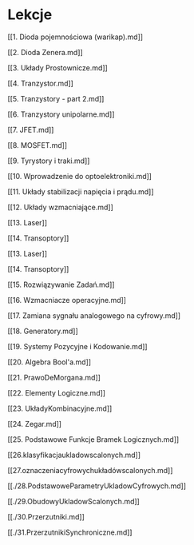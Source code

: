 # Lekcje

[[1. Dioda pojemnościowa (warikap).md]]

[[2. Dioda Zenera.md]]

[[3. Układy Prostownicze.md]]

[[4. Tranzystor.md]]

[[5. Tranzystory - part 2.md]]

[[6. Tranzystory unipolarne.md]]

[[7. JFET.md]]

[[8. MOSFET.md]]

[[9. Tyrystory i traki.md]]

[[10. Wprowadzenie do optoelektroniki.md]]

[[11. Układy stabilizacji napięcia i prądu.md]]

[[12. Układy wzmacniające.md]]

[[13. Laser]]

[[14. Transoptory]]

[[13. Laser]]

[[14. Transoptory]]

[[15. Rozwiązywanie Zadań.md]]

[[16. Wzmacniacze operacyjne.md]]

[[17. Zamiana sygnału analogowego na cyfrowy.md]]

[[18. Generatory.md]]

[[19. Systemy Pozycyjne i Kodowanie.md]]

[[20. Algebra Bool'a.md]]

[[21. PrawoDeMorgana.md]]

[[22. Elementy Logiczne.md]]

[[23. UkładyKombinacyjne.md]]

[[24. Zegar.md]]

[[25. Podstawowe Funkcje Bramek Logicznych.md]]

[[26.klasyfikacjaukladowscalonych.md]]

[[27.oznaczeniacyfrowychukładówscalonych.md]]

[[./28.PodstawoweParametryUkladowCyfrowych.md]]

[[./29.ObudowyUkladowScalonych.md]]

[[./30.Przerzutniki.md]]

[[./31.PrzerzutnikiSynchroniczne.md]]
